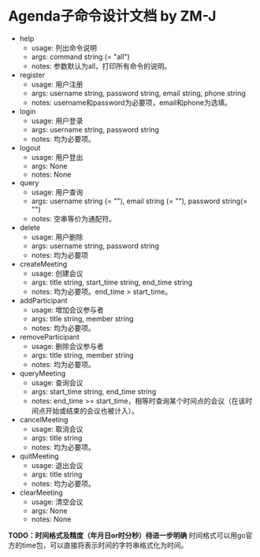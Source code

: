 # Agenda子命令设计文档 by ZM-J
- help
  - usage: 列出命令说明
  - args: command string (= "all")
  - notes: 参数默认为all，打印所有命令的说明。
- register
  - usage: 用户注册
  - args: username string, password string, email string, phone string
  - notes: username和password为必要项，email和phone为选填。
- login
  - usage: 用户登录
  - args: username string, password string
  - notes: 均为必要项。
- logout
  - usage: 用户登出
  - args: None
  - notes: None
- query
  - usage: 用户查询
  - args: username string (= ""), email string (= ""), password string(= "")
  - notes: 空串等价为通配符。
- delete
  - usage: 用户删除
  - args: username string, password string
  - notes: 均为必要项
- createMeeting
  - usage: 创建会议
  - args: title string, start_time string, end_time string
  - notes: 均为必要项。end_time > start_time。
- addParticipant
  - usage: 增加会议参与者
  - args: title string, member string
  - notes: 均为必要项。
- removeParticipant
  - usage: 删除会议参与者
  - args: title string, member string
  - notes: 均为必要项。
- queryMeeting
  - usage: 查询会议
  - args: start_time string, end_time string
  - notes: end_time >= start_time，相等时查询某个时间点的会议（在该时间点开始或结束的会议也被计入）。
- cancelMeeting
  - usage: 取消会议
  - args: title string
  - notes: 均为必要项。
- quitMeeting
  - usage: 退出会议
  - args: title string
  - notes: 均为必要项。
- clearMeeting
  - usage: 清空会议
  - args: None
  - notes: None

**TODO：时间格式及精度（年月日or时分秒）待进一步明确**
时间格式可以用go官方的time包，可以直接将表示时间的字符串格式化为时间。
